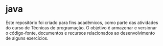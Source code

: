 # java
Este repositório foi criado para fins acadêmicos, como parte das atividades do curso de  Técnicas de programação. O objetivo é armazenar e versionar o código-fonte, documentos e recursos relacionados ao desenvolvimento de alguns exercícios.
